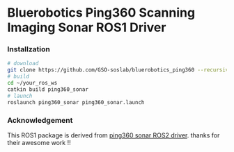 
# Bluerobotics Ping360 Scanning Imaging Sonar ROS1 Driver

### Installzation
```sh
# download
git clone https://github.com/GSO-soslab/bluerobotics_ping360 --recursive
# build
cd ~/your_ros_ws
catkin build ping360_sonar
# launch
roslaunch ping360_sonar ping360_sonar.launch 
```

### Acknowledgement
This ROS1 package is derived from [ping360 sonar ROS2 driver](https://github.com/CentraleNantesRobotics/ping360_sonar). thanks for their awesome work !!